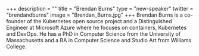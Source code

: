 +++
description = ""
title = "Brendan Burns"
type = "new-speaker"
twitter = "brendandburns"
image = "Brendan_Burns.jpg"
+++
Brendan Burns is a co-founder of the Kubernetes open source project and a Distinguished Engineer at Microsoft Azure where he focuses on containers, Kubernetes and DevOps. He has a PhD in Computer Science from the University of Massachusetts and a BA in Computer Science and Studio Art from Williams College.
